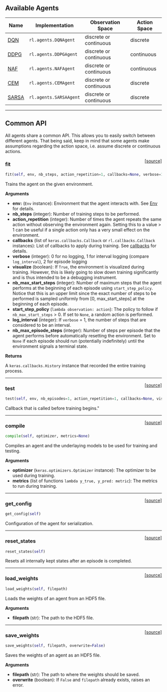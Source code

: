 ## Available Agents

| Name                   | Implementation         | Observation Space  | Action Space   | 
| ---------------------- |------------------------| -------------------| ---------------|
| [DQN](/agents/dqn)     | `rl.agents.DQNAgent`   | discrete or continuous | discrete   | 
| [DDPG](/agents/ddpg)   | `rl.agents.DDPGAgent`  | discrete or continuous | continuous | 
| [NAF](/agents/naf)     | `rl.agents.NAFAgent`   | discrete or continuous | continuous |
| [CEM](/agents/cem)     | `rl.agents.CEMAgent`   | discrete or continuous | discrete   |
| [SARSA](/agents/sarsa) | `rl.agents.SARSAAgent` | discrete or continuous | discrete   | 

---

## Common API

All agents share a common API. This allows you to easily switch between different agents.
That being said, keep in mind that some agents make assumptions regarding the action space, i.e. assume discrete
or continuous actions.

<span style="float:right;">[[source]](https://github.com/keras-rl/keras-rl/blob/master/rl/core.py#L44)</span>

### fit


```python
fit(self, env, nb_steps, action_repetition=1, callbacks=None, verbose=1, visualize=False, nb_max_start_steps=0, start_step_policy=None, log_interval=10000, nb_max_episode_steps=None)
```


Trains the agent on the given environment.

__Arguments__

- __env:__ (`Env` instance): Environment that the agent interacts with. See [Env](#env) for details.
- __nb_steps__ (integer): Number of training steps to be performed.
- __action_repetition__ (integer): Number of times the agent repeats the same action without
	observing the environment again. Setting this to a value > 1 can be useful
	if a single action only has a very small effect on the environment.
- __callbacks__ (list of `keras.callbacks.Callback` or `rl.callbacks.Callback` instances):
	List of callbacks to apply during training. See [callbacks](/callbacks) for details.
- __verbose__ (integer): 0 for no logging, 1 for interval logging (compare `log_interval`), 2 for episode logging
- __visualize__ (boolean): If `True`, the environment is visualized during training. However,
	this is likely going to slow down training significantly and is thus intended to be
	a debugging instrument.
- __nb_max_start_steps__ (integer): Number of maximum steps that the agent performs at the beginning
	of each episode using `start_step_policy`. Notice that this is an upper limit since
	the exact number of steps to be performed is sampled uniformly from [0, max_start_steps]
	at the beginning of each episode.
- __start_step_policy__ (`lambda observation: action`): The policy
	to follow if `nb_max_start_steps` > 0. If set to `None`, a random action is performed.
- __log_interval__ (integer): If `verbose` = 1, the number of steps that are considered to be an interval.
- __nb_max_episode_steps__ (integer): Number of steps per episode that the agent performs before
	automatically resetting the environment. Set to `None` if each episode should run
	(potentially indefinitely) until the environment signals a terminal state.

__Returns__

A `keras.callbacks.History` instance that recorded the entire training process.

----

<span style="float:right;">[[source]](https://github.com/keras-rl/keras-rl/blob/master/rl/core.py#L231)</span>

### test


```python
test(self, env, nb_episodes=1, action_repetition=1, callbacks=None, visualize=True, nb_max_episode_steps=None, nb_max_start_steps=0, start_step_policy=None, verbose=1)
```


Callback that is called before training begins."

----

<span style="float:right;">[[source]](https://github.com/keras-rl/keras-rl/blob/master/rl/core.py#L391)</span>

### compile


```python
compile(self, optimizer, metrics=None)
```


Compiles an agent and the underlaying models to be used for training and testing.

__Arguments__

- __optimizer__ (`keras.optimizers.Optimizer` instance): The optimizer to be used during training.
- __metrics__ (list of functions `lambda y_true, y_pred: metric`): The metrics to run during training.

----

<span style="float:right;">[[source]](https://github.com/keras-rl/keras-rl/blob/master/rl/core.py#L39)</span>

### get_config


```python
get_config(self)
```


Configuration of the agent for serialization.

----

<span style="float:right;">[[source]](https://github.com/keras-rl/keras-rl/blob/master/rl/core.py#L364)</span>

### reset_states


```python
reset_states(self)
```


Resets all internally kept states after an episode is completed.

----

<span style="float:right;">[[source]](https://github.com/keras-rl/keras-rl/blob/master/rl/core.py#L400)</span>

### load_weights


```python
load_weights(self, filepath)
```


Loads the weights of an agent from an HDF5 file.

__Arguments__

- __filepath__ (str): The path to the HDF5 file.

----

<span style="float:right;">[[source]](https://github.com/keras-rl/keras-rl/blob/master/rl/core.py#L408)</span>

### save_weights


```python
save_weights(self, filepath, overwrite=False)
```


Saves the weights of an agent as an HDF5 file.

__Arguments__

- __filepath__ (str): The path to where the weights should be saved.
- __overwrite__ (boolean): If `False` and `filepath` already exists, raises an error.

